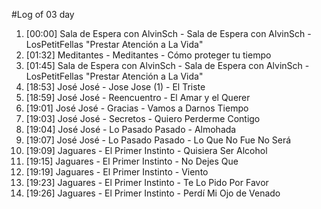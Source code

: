 #Log of 03 day

1. [00:00] Sala de Espera con AlvinSch - Sala de Espera con AlvinSch - LosPetitFellas "Prestar Atención a La Vida"
1. [01:32] Meditantes - Meditantes - Cómo proteger tu tiempo
1. [01:45] Sala de Espera con AlvinSch - Sala de Espera con AlvinSch - LosPetitFellas "Prestar Atención a La Vida"
1. [18:53] José José - Jose Jose (1) - El Triste
1. [18:59] José José - Reencuentro - El Amar y el Querer
1. [19:01] José José - Gracias - Vamos a Darnos Tiempo
1. [19:03] José José - Secretos - Quiero Perderme Contigo
1. [19:04] José José - Lo Pasado Pasado - Almohada
1. [19:07] José José - Lo Pasado Pasado - Lo Que No Fue No Será
1. [19:09] Jaguares - El Primer Instinto - Quisiera Ser Alcohol
1. [19:15] Jaguares - El Primer Instinto - No Dejes Que
1. [19:19] Jaguares - El Primer Instinto - Viento
1. [19:23] Jaguares - El Primer Instinto - Te Lo Pido Por Favor
1. [19:26] Jaguares - El Primer Instinto - Perdí Mi Ojo de Venado
